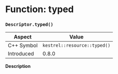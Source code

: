 
# Function: typed
### `Descriptor.typed()`

| Aspect | Value |
| --- | --- |
| C++ Symbol | `kestrel::resource::typed()` |
| Introduced | 0.8.0 |

**Description**


